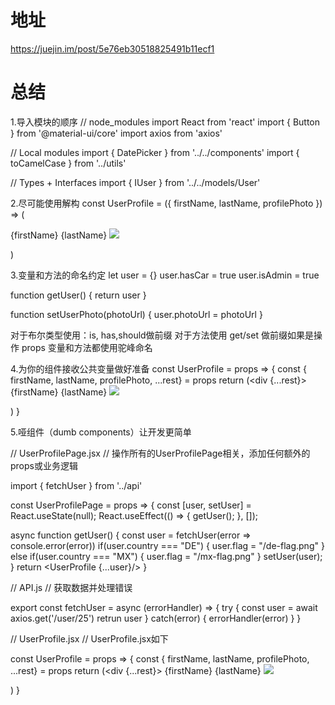 # 地址
https://juejin.im/post/5e76eb30518825491b11ecf1

# 总结
1.导入模块的顺序
// node_modules
import React from 'react'
import { Button } from '@material-ui/core'
import axios from 'axios'

// Local modules
import { DatePicker } from '../../components'
import { toCamelCase } from '../utils'

// Types + Interfaces
import { IUser } from '../../models/User'

2.尽可能使用解构
const UserProfile = ({ firstName, lastName, profilePhoto }) =>
  (<div>
    <span>{firstName}</span>
    <span>{lastName}</span>
    <img src={profilePhoto}/>
  </div>)

3.变量和方法的命名约定
let user = {}
user.hasCar = true
user.isAdmin = true

function getUser() {
  return user
}

function setUserPhoto(photoUrl) {
  user.photoUrl = photoUrl
}

对于布尔类型使用：is, has,should做前缀
对于方法使用 get/set 做前缀如果是操作 props
变量和方法都使用驼峰命名

4.为你的组件接收公共变量做好准备
const UserProfile = props => {
  const { firstName, lastName, profilePhoto, ...rest} = props
  return (<div {...rest}>
    <span>{firstName}</span>
    <span>{lastName}</span>
    <img src={profilePhoto}/>
  </div>)
}

5.哑组件（dumb components）让开发更简单

// UserProfilePage.jsx
// 操作所有的UserProfilePage相关，添加任何额外的props或业务逻辑

import { fetchUser } from '../api'

const UserProfilePage = props => {
  const [user, setUser] = React.useState(null);
  React.useEffect(() => {
    getUser();
  }, []);

  async function getUser() {
    const user = fetchUser(error => console.error(error))
    if(user.country === "DE") {
      user.flag = "/de-flag.png"
    } else if(user.country === "MX") {
      user.flag = "/mx-flag.png"
    }
    setUser(user);
  }
  return <UserProfile {...user}/>
}

// API.js
// 获取数据并处理错误

export const fetchUser = async (errorHandler) => {
  try {
    const user = await axios.get('/user/25')
    retrun user
  } catch(error) {
    errorHandler(error)
  }
}

// UserProfile.jsx
// UserProfile.jsx如下

const UserProfile = props => {
  const { firstName, lastName, profilePhoto, ...rest} = props
  return (<div {...rest}>
    <span>{firstName}</span>
    <span>{lastName}</span>
    <img src={profilePhoto}/>
  </div>)
}
